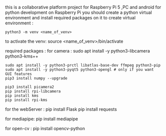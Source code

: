 this is a collaborative platform project for Raspberry Pi 5 ,PC and android 
for python development on Raspberry Pi you should create a python virtual environment and install required packages on it 
to create virtual environment : 
    
    python3 -m venv <name_of_venv>
to activate the venv:
    source <name_of_venv>/bin/activate

required packages : 
for camera :
    sudo apt install -y python3-libcamera python3-kms++
    
    sudo apt install -y python3-prctl libatlas-base-dev ffmpeg python3-pip
    sudo apt install -y python3-pyqt5 python3-opengl # only if you want GUI features
    pip3 install numpy --upgrade

    pip3 install picamera2
    pip install rpi-libcamera
    pip install kms
    pip install rpi-kms

for the webServer :
    pip install Flask
    pip install requests

for mediapipe:
    pip install mediapipe

for open-cv :
    pip install opencv-python